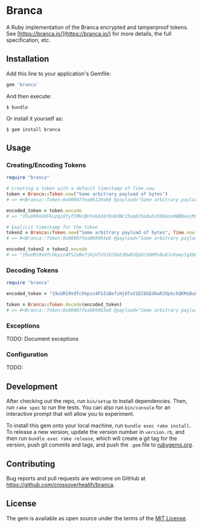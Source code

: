 # Branca

A Ruby implementation of the Branca encrypted and tamperproof tokens. See [https://branca.io/](https://branca.io/) for
more details, the full specification, etc.

## Installation

Add this line to your application's Gemfile:

```ruby
gem 'branca'
```

And then execute:

    $ bundle

Or install it yourself as:

    $ gem install branca

## Usage

### Creating/Encoding Tokens

```ruby
require "branca"

# Creating a token with a default timestamp of Time.now
token = Branca::Token.new("Some arbitrary payload of bytes")
# => #<Branca::Token:0x00007fea06129ab0 @payload="Some arbitrary payload of bytes", @timestamp=2019-05-23 13:53:23 UTC>

encoded_token = token.encode
# => "19uURRnUUFkuzqi0TyT5MHcBUYekA36Y0n0dNC15oq6Iho8ub1FDKAosHWBBxejMnqmEfozLKLyGCD7vr4rU3vNgF6Ua1Yzqvblm8i9"

# Explicit timestamp for the token
token2 = Branca::Token.new("Some arbitrary payload of bytes", Time.now.utc)
# => #<Branca::Token:0x00007fea069093e8 @payload="Some arbitrary payload of bytes", @timestamp=2019-05-23 13:57:50 UTC>

encoded_token2 = token2.encode
# => "19uURS9VdfcOkpzz4FSZxBe7iHjUTxV1ECDGEdDwR2OpGchQKMsBu8Jv9owyIqXbHZqZP4YElsIpg0y3xg0zQSgwH4TZqOxin8riZRQ"
```

### Decoding Tokens

```ruby
require "branca"

encoded_token = "19uURS9VdfcOkpzz4FSZxBe7iHjUTxV1ECDGEdDwR2OpGchQKMsBu8Jv9owyIqXbHZqZP4YElsIpg0y3xg0zQSgwH4TZqOxin8riZRQ"

token = Branca::Token.decode(encoded_token)
# => #<Branca::Token:0x00007fea069093e8 @payload="Some arbitrary payload of bytes", @timestamp=2019-05-23 13:57:50 UTC>
```

### Exceptions

TODO: Document exceptions

### Configuration

TODO:
 
## Development

After checking out the repo, run `bin/setup` to install dependencies. Then, run `rake spec` to run the tests. You can also run `bin/console` for an interactive prompt that will allow you to experiment.

To install this gem onto your local machine, run `bundle exec rake install`. To release a new version, update the version number in `version.rb`, and then run `bundle exec rake release`, which will create a git tag for the version, push git commits and tags, and push the `.gem` file to [rubygems.org](https://rubygems.org).

## Contributing

Bug reports and pull requests are welcome on GitHub at https://github.com/crossoverhealth/branca.


## License

The gem is available as open source under the terms of the [MIT License](http://opensource.org/licenses/MIT).

